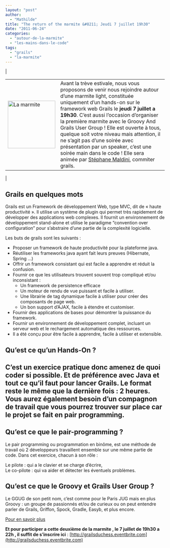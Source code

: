 ```yaml
---
layout: "post"
author: 
  - "Mathilde"
title: "The return of the marmite &#8211; Jeudi 7 juillet 19h30"
date: "2011-06-24"
categories: 
  - "autour-de-la-marmite"
  - "les-mains-dans-le-code"
tags: 
  - "grails"
  - "la-marmite"
---
```


| <table style="border-style:none"><tbody><tr><td><img class="alignleft" src="/assets/2011/06/2011-06-24-the-return-of-the-marmite-jeudi-7-juillet-19h30/logo-marmite.png" alt="La marmite" width="150" height="150"></td><td>Avant la trève estivale, nous vous proposons de venir nous rejoindre autour d’une marmite light, constituée uniquement d’un hands-on sur le framework web Grails le<strong> jeudi 7 juillet a 19h30</strong>. C’est aussi l’occasion d’organiser la première marmite avec le Groovy And Grails User Group ! Elle est ouverte à tous, quelque soit votre niveau mais attention, il ne s’agit pas d’une soirée avec présentation par un speaker, c’est une soirée main dans le code ! Elle sera animée par <a href="http://twitter.com/#!/smaldini">Stéphane Maldini</a>, commiter grails.</td></tr></tbody></table> |

## **Grails en quelques mots**

Grails est un Framework de développement Web, type MVC, dit de « haute productivité ». Il utilise un système de plugin qui permet très rapidement de développer des applications web complexes. Il fournit un environnememt de développement stand-alone et utilise le paradigme “convention over configuration” pour s’abstraire d’une partie de la complexité logicielle.

Les buts de grails sont les suivants :

- Proposer un framework de haute productivité pour la plateforme java.
- Réutiliser les frameworks java ayant fait leurs preuves (Hibernate, Spring …)
- Offrir un framework consistant qui est facile a apprendre et réduit la confusion.
- Fournir ce que les utilisateurs trouvent souvent trop compliqué et/ou inconsistant :
    - Un framework de persistence efficace
    - Un moteur de rendu de vue puissant et facile à utiliser.
    - Une librairie de tag dynamique facile à utiliser pour créer des composants de page web.
    - Un bon support d’AJAX, facile à étendre et customiser.
- Fournir des applications de bases pour démontrer la puissance du framework.
- Fournir un environnement de développement complet, incluant un serveur web et le rechargement automatique des ressources.
- Il a été conçu pour être facile à apprendre, facile à utiliser et extensible.

## **Qu’est ce qu’un Hands-On ?**

## C’est un exercice pratique donc amenez de quoi coder si possible. Et de préférence avec Java et tout ce qu’il faut pour lancer Grails. Le format reste le même que la dernière fois : 2 heures. Vous aurez également besoin d’un compagnon de travail que vous pourrez trouver sur place car le projet se fait en pair programming.

## **Qu’est ce que le pair-programming ?**

Le pair programming ou programmation en binôme, est une méthode de travail où 2 développeurs travaillent ensemble sur une même partie de code. Dans cet exercice, chacun à son rôle :

Le pilote : qui a le clavier et se charge d’écrire,  
Le co-pilote : qui va aider et détecter les éventuels problèmes.

## Qu’est ce que le Groovy et Grails User Group ?

Le GGUG de son petit nom, c’est comme pour le Paris JUG mais en plus Groovy : un groupe de passionnés et/ou de curieux ou on peut entendre parler de Grails, Griffon, Spock, Gradle, Easyb, et plus encore.

[Pour en savoir plus](http://www.meetup.com/Paris-Groovy-Grails/)

**Et pour participer a cette deuxième de la marmite , le 7 juillet de 19h30 a 22h , il suffit de s’inscrire ici** : [http://grailsduchess.eventbrite.com](http://grailsduchess.eventbrite.com)
